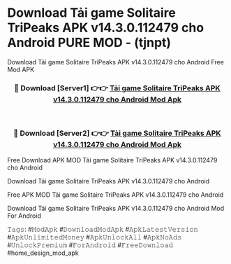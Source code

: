 # Download Tải game Solitaire TriPeaks APK v14.3.0.112479 cho Android PURE MOD - (tjnpt)
Download Tải game Solitaire TriPeaks APK v14.3.0.112479 cho Android Free Mod APK

<div align="center">
<h3>🔴 Download [Server1] 👉👉 <a href="https://apk-comot.site?title=Tải_game_Solitaire_TriPeaks_APK_v14.3.0.112479_cho_Android">Tải game Solitaire TriPeaks APK v14.3.0.112479 cho Android Mod Apk</a></h3><br>

<h3>🔴 Download [Server2] 👉👉 <a href="https://apk-comot.site?title=Tải_game_Solitaire_TriPeaks_APK_v14.3.0.112479_cho_Android">Tải game Solitaire TriPeaks APK v14.3.0.112479 cho Android Mod Apk</a></h3>
</div>


Free Download APK MOD Tải game Solitaire TriPeaks APK v14.3.0.112479 cho Android

Download Tải game Solitaire TriPeaks APK v14.3.0.112479 cho Android 

Free APK MOD Tải game Solitaire TriPeaks APK v14.3.0.112479 cho Android 

Download Tải game Solitaire TriPeaks APK v14.3.0.112479 cho Android Mod For Android

𝚃𝚊𝚐𝚜: #𝙼𝚘𝚍𝙰𝚙𝚔 #𝙳𝚘𝚠𝚗𝚕𝚘𝚊𝚍𝙼𝚘𝚍𝙰𝚙𝚔 #𝙰𝚙𝚔𝙻𝚊𝚝𝚎𝚜𝚝𝚅𝚎𝚛𝚜𝚒𝚘𝚗 #𝙰𝚙𝚔𝚄𝚗𝚕𝚒𝚖𝚒𝚝𝚎𝚍𝙼𝚘𝚗𝚎𝚢 #𝙰𝚙𝚔𝚄𝚗𝚕𝚘𝚌𝚔𝙰𝚕𝚕 #𝙰𝚙𝚔𝙽𝚘𝙰𝚍𝚜 #𝚄𝚗𝚕𝚘𝚌𝚔𝙿𝚛𝚎𝚖𝚒𝚞𝚖 #𝙵𝚘𝚛𝙰𝚗𝚍𝚛𝚘𝚒𝚍 #𝙵𝚛𝚎𝚎𝙳𝚘𝚠𝚗𝚕𝚘𝚊𝚍 #home_design_mod_apk